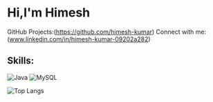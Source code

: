 # Hi,I'm Himesh
GitHub Projects:(https://github.com/himesh-kumar)
Connect with me:(www.linkedin.com/in/himesh-kumar-09202a282)

## Skills:
![Java](https://img.shields.io/badge/Java-ED8B00?style=for-the-badge&logo=java&logoColor=white)
![MySQL](https://img.shields.io/badge/MySQL-005C84?style=for-the-badge&logo=mysql&logoColor=white)

![Top Langs](https://github-readme-stats.vercel.app/api/top-langs/?username=yourusername&layout=compact)



